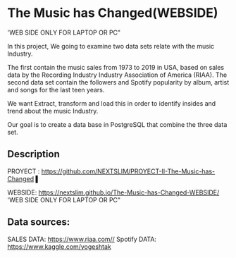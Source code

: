 # The Music has Changed(WEBSIDE)
'WEB SIDE ONLY FOR LAPTOP OR PC"

In this project, We going to examine two data sets relate with the music Industry. 

The first contain the music sales from 1973 to 2019 in USA,  based on sales data by the Recording Industry Industry Association of America (RIAA). 
The second data set contain the followers  and Spotify popularity by album, artist and songs for the last teen years. 

We want Extract, transform and load this in order to  identify insides and trend about the music Industry. 

Our goal is to create a data base in PostgreSQL that combine the three data set.

## Description
  PROYECT : https://github.com/NEXTSLIM/PROYECT-II-The-Music-has-Changed  ▌
  
  WEBSIDE: https://nextslim.github.io/The-Music-has-Changed-WEBSIDE/ 'WEB SIDE ONLY FOR LAPTOP OR PC"
   
 ## Data sources:
SALES DATA: https://www.riaa.com//
Spotify DATA: https://www.kaggle.com/yogeshtak
